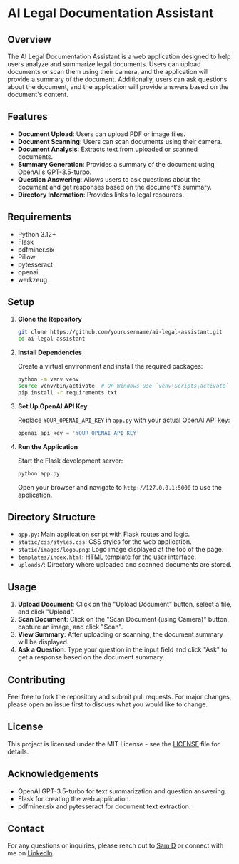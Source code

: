# AI Legal Documentation Assistant

## Overview

The AI Legal Documentation Assistant is a web application designed to help users analyze and summarize legal documents. Users can upload documents or scan them using their camera, and the application will provide a summary of the document. Additionally, users can ask questions about the document, and the application will provide answers based on the document's content.

## Features

- **Document Upload**: Users can upload PDF or image files.
- **Document Scanning**: Users can scan documents using their camera.
- **Document Analysis**: Extracts text from uploaded or scanned documents.
- **Summary Generation**: Provides a summary of the document using OpenAI's GPT-3.5-turbo.
- **Question Answering**: Allows users to ask questions about the document and get responses based on the document's summary.
- **Directory Information**: Provides links to legal resources.

## Requirements

- Python 3.12+
- Flask
- pdfminer.six
- Pillow
- pytesseract
- openai
- werkzeug

## Setup

1. **Clone the Repository**

    ```bash
    git clone https://github.com/yourusername/ai-legal-assistant.git
    cd ai-legal-assistant
    ```

2. **Install Dependencies**

    Create a virtual environment and install the required packages:

    ```bash
    python -m venv venv
    source venv/bin/activate  # On Windows use `venv\Scripts\activate`
    pip install -r requirements.txt
    ```

3. **Set Up OpenAI API Key**

    Replace `YOUR_OPENAI_API_KEY` in `app.py` with your actual OpenAI API key:

    ```python
    openai.api_key = 'YOUR_OPENAI_API_KEY'
    ```

4. **Run the Application**

    Start the Flask development server:

    ```bash
    python app.py
    ```

    Open your browser and navigate to `http://127.0.0.1:5000` to use the application.

## Directory Structure

- `app.py`: Main application script with Flask routes and logic.
- `static/css/styles.css`: CSS styles for the web application.
- `static/images/logo.png`: Logo image displayed at the top of the page.
- `templates/index.html`: HTML template for the user interface.
- `uploads/`: Directory where uploaded and scanned documents are stored.

## Usage

1. **Upload Document**: Click on the "Upload Document" button, select a file, and click "Upload".
2. **Scan Document**: Click on the "Scan Document (using Camera)" button, capture an image, and click "Scan".
3. **View Summary**: After uploading or scanning, the document summary will be displayed.
4. **Ask a Question**: Type your question in the input field and click "Ask" to get a response based on the document summary.

## Contributing

Feel free to fork the repository and submit pull requests. For major changes, please open an issue first to discuss what you would like to change.

## License

This project is licensed under the MIT License - see the [LICENSE](LICENSE) file for details.

## Acknowledgements

- OpenAI GPT-3.5-turbo for text summarization and question answering.
- Flask for creating the web application.
- pdfminer.six and pytesseract for document text extraction.

## Contact

For any questions or inquiries, please reach out to [Sam D](mailto:dsam5238@gmail.com) or connect with me on [LinkedIn](https://www.linkedin.com/in/sam-d-220501245/).
